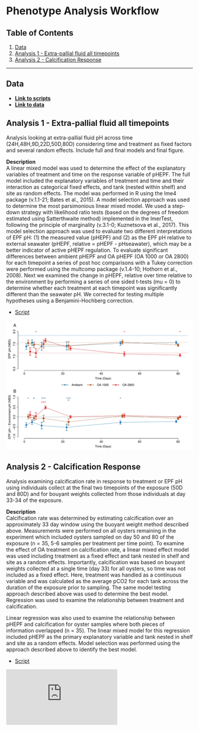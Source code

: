 # Phenotype Analysis Workflow 

## Table of Contents

1. [Data](#data)
2. [Analysis 1 - Extra-pallial fluid all timepoints](#one)
3. [Analysis 2 - Calcification Response](#two)

---

## Data <a name="data"></a>

* [**Link to scripts**](https://github.com/epigeneticstoocean/AE17_Cvirginica_MolecularResponse/tree/master/src/)  
* [**Link to data**](https://github.com/epigeneticstoocean/AE17_Cvirginica_MolecularResponse/tree/master/data/)  

## Analysis 1 - Extra-pallial fluid all timepoints <a name="one"></a>

Analysis looking at extra-pallial fluid pH across time (24H,48H,9D,22D,50D,80D) considering time and treatment as fixed factors and several random effects. Include full and final models and final figure.

**Description**  
A linear mixed model was used to determine the effect of the explanatory variables of treatment and time on the response variable of pHEPF. The full model included the explanatory variables of treatment and time and their interaction as categorical fixed effects, and tank (nested within shelf) and site as random effects. The model was performed in R using the lme4 package (v.1.1-21; Bates et al., 2015). A model selection approach was used to determine the most parsimonious linear mixed model. We used a step-down strategy with likelihood ratio tests (based on the degrees of freedom estimated using Satterthwaite method) implemented in the lmerTest, following the principle of marginality (v.3.1-0; Kuznetsova et al., 2017). This model selection approach was used to evaluate two different interpretations of EPF pH: (1) the measured value (pHEPF) and (2) as the EPF pH relative to external seawater (pHEPF, relative = pHEPF - pHseawater), which may be a better indicator of active pHEPF regulation. To evaluate significant differences between ambient pHEPF and OA pHEPF (OA 1000 or OA 2800) for each timepoint a series of post hoc comparisons with a Tukey correction were performed using the multcomp package (v.1.4-10; Hothorn et al., 2008). Next we examined the change in pHEPF, relative over time relative to the environment by performing a series of one sided t-tests (mu = 0) to determine whether each treatment at each timepoint was significantly different than the seawater pH. We corrected for testing multiple hypotheses using a Benjamini-Hochberg correction.  

* [Script](https://github.com/epigeneticstoocean/AE17_Cvirginica_MolecularResponse/blob/master/src/Analyses/Phenotype/EPFpH_timeseries.R)

![](https://github.com/epigeneticstoocean/AE17_Cvirginica_MolecularResponse/blob/master/results/figures/Figure1.jpg)

## Analysis 2 - Calcification Response <a name="two"></a>

Analysis examining calcification rate in response to treatment or EPF pH using individuals collect at the final two timepoints of the exposure (50D and 80D) and for bouyant weights collected from those individuals at day 33-34 of the exposure.

**Description**  
Calcification rate was determined by estimating calcification over an approximately 33 day window using the buoyant weight method described above. Measurements were performed on all oysters remaining in the experiment which included oysters sampled on day 50 and 80 of the exposure (n = 35, 5-6 samples per treatment per time point). To examine the effect of OA treatment on calcification rate, a linear mixed effect model was used including treatment as a fixed effect and tank nested in shelf and site as a random effects. Importantly, calcification was based on bouyant weights collected at a single time (day 33) for all oysters, so time was not included as a fixed effect. Here, treatment was handled as a continuous variable and was calculated as the average pCO2 for each tank across the duration of the exposure prior to sampling. The same model testing approach described above was used to determine the best model. Regression was used to examine the relationship between treatment and calcification. 

Linear regression was also used to examine the relationship between pHEPF and calcification for oyster samples where both pieces of information overlapped (n = 35). The linear mixed model for this regression included pHEPF as the primary explanatory variable and tank nested in shelf and site as a random effects. Model selection was performed using the approach described above to identify the best model.

* [Script](https://github.com/epigeneticstoocean/AE17_Cvirginica_MolecularResponse/blob/master/src/Analyses/Phenotype/Calcification.R)

![](https://github.com/epigeneticstoocean/AE17_Cvirginica_MolecularResponse/blob/master/results/figures/Figure2.pdf)

